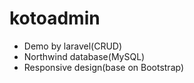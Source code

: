 # kotoadmin


<ul>
<li>Demo by laravel(CRUD)</li>
<li>Northwind database(MySQL)</li>
<li>Responsive design(base on Bootstrap)</li>
</ul>
